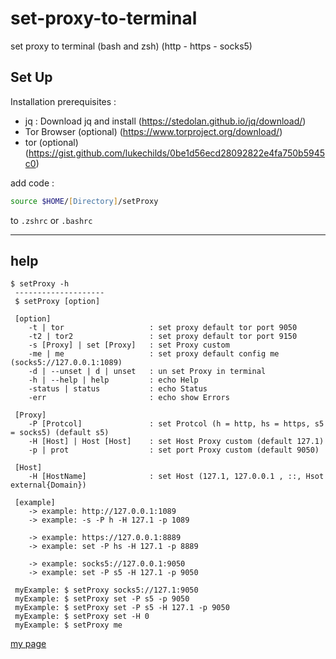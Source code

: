 # set-proxy-to-terminal

set proxy to terminal (bash and zsh) (http - https - socks5)

## Set Up

Installation prerequisites :

-   jq : Download jq and install (https://stedolan.github.io/jq/download/)
-   Tor Browser (optional) (https://www.torproject.org/download/)
-   tor (optional) (https://gist.github.com/lukechilds/0be1d56ecd28092822e4fa750b5945c0)

add code :

```zsh
source $HOME/[Directory]/setProxy
```

to `.zshrc` or `.bashrc`

---

## help

```text
$ setProxy -h
 --------------------
 $ setProxy [option]

 [option]
    -t | tor                   : set proxy default tor port 9050
    -t2 | tor2                 : set proxy default tor port 9150
    -s [Proxy] | set [Proxy]   : set Proxy custom
    -me | me                   : set proxy default config me (socks5://127.0.0.1:1089)
    -d | --unset | d | unset   : un set Proxy in terminal
    -h | --help | help         : echo Help
    -status | status           : echo Status
    -err                       : echo show Errors

 [Proxy]
    -P [Protcol]               : set Protcol (h = http, hs = https, s5 = socks5) (default s5)
    -H [Host] | Host [Host]    : set Host Proxy custom (default 127.1)
    -p | prot                  : set port Proxy custom (default 9050)

 [Host]
    -H [HostName]              : set Host (127.1, 127.0.0.1 , ::, Hsot external{Domain})

 [example]
    -> example: http://127.0.0.1:1089
    -> example: -s -P h -H 127.1 -p 1089

    -> example: https://127.0.0.1:8889
    -> example: set -P hs -H 127.1 -p 8889

    -> example: socks5://127.0.0.1:9050
    -> example: set -P s5 -H 127.1 -p 9050

 myExample: $ setProxy socks5://127.1:9050
 myExample: $ setProxy set -P s5 -p 9050
 myExample: $ setProxy set -P s5 -H 127.1 -p 9050
 myExample: $ setProxy set -H 0
 myExample: $ setProxy me

```

<!-- photos  -->
<!-- ![$ setProxy tor](https://) -->

[my page](http://rm1378.me/)
